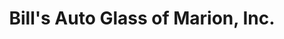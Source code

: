 ---
title: "Bill's Auto Glass of Marion, Inc."
url: /marion/bills-auto-glass-of-marion-inc/
shop: Autowerkstatt
---